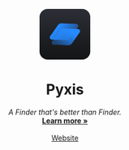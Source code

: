 <p align="center">
<a href="https://pyxisapp.dev">
  <img src="../logo.png" width="100" alt="project-logo" style="border-radius: 16px;">
  </a>
</p>
<p align="center">
    <h1 align="center">Pyxis</h1>
</p>
  <p align="center">
      <em>A Finder that's better than Finder.</em>
    <br />
    <a href="https://pyxisapp.dev"><strong>Learn more »</strong></a>
    <br />
    <br />
    <a href="https://pyxisapp.dev">Website</a>
  </p>
